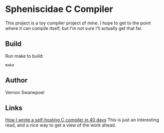 # Spheniscidae C Compiler

This project is a toy compiler project of mine.  I hope to 
get to the point where it can compile itself, but I'm not sure
I'll actually get that far.

## Build

Run make to build:

    make

## Author

Vernon Swanepoel

## Links

[How I wrote a self-hosting C compiler in 40 days](https://www.sigbus.info/how-i-wrote-a-self-hosting-c-compiler-in-40-days)
This is just an interesting read, and a nice way to get a view of the
work ahead.

